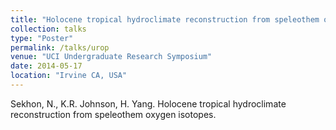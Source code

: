 ```yaml
---
title: "Holocene tropical hydroclimate reconstruction from speleothem oxygen isotopes."
collection: talks
type: "Poster"
permalink: /talks/urop
venue: "UCI Undergraduate Research Symposium"
date: 2014-05-17
location: "Irvine CA, USA"
---
```


Sekhon, N., K.R. Johnson, H. Yang. Holocene tropical hydroclimate reconstruction from speleothem oxygen isotopes.
